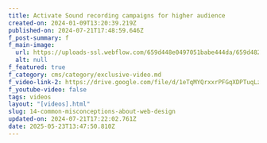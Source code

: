 ```yaml
---
title: Activate Sound recording campaigns for higher audience
created-on: 2024-01-09T13:20:39.219Z
published-on: 2024-07-21T17:48:59.646Z
f_post-summary: f
f_main-image:
  url: https://uploads-ssl.webflow.com/659d448e0497051babe444da/659d4825f4bc75d5e0c7efbd_image19.jpeg
  alt: null
f_featured: true
f_category: cms/category/exclusive-video.md
f_video-link-2: https://drive.google.com/file/d/1eTqMYQrxxrPFGqXDPTuqLzbN6KJgwjmI/view?usp=gmail
f_youtube-video: false
tags: videos
layout: "[videos].html"
slug: 14-common-misconceptions-about-web-design
updated-on: 2024-07-21T17:22:02.761Z
date: 2025-05-23T13:47:50.810Z
---
```

